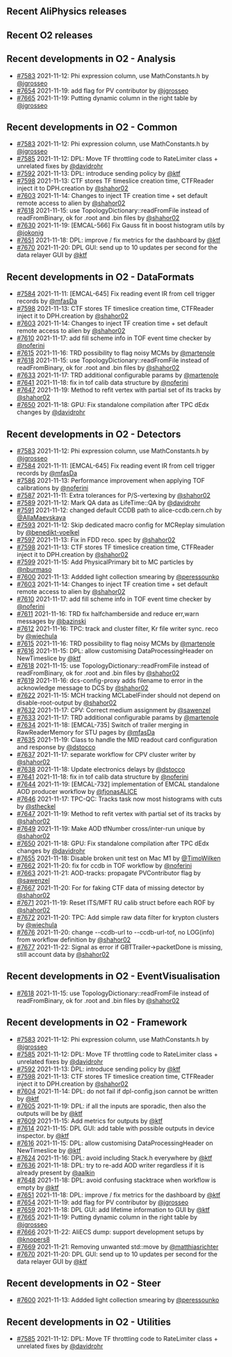 ## Recent AliPhysics releases
## Recent O2 releases
## Recent developments in O2 - Analysis
- [\#7583](https://github.com/AliceO2Group/AliceO2/pull/7583) 2021-11-12: Phi expression column, use MathConstants.h by [@jgrosseo](https://github.com/jgrosseo)
- [\#7654](https://github.com/AliceO2Group/AliceO2/pull/7654) 2021-11-19: add flag for PV contributor by [@jgrosseo](https://github.com/jgrosseo)
- [\#7665](https://github.com/AliceO2Group/AliceO2/pull/7665) 2021-11-19: Putting dynamic column in the right table by [@jgrosseo](https://github.com/jgrosseo)
## Recent developments in O2 - Common
- [\#7583](https://github.com/AliceO2Group/AliceO2/pull/7583) 2021-11-12: Phi expression column, use MathConstants.h by [@jgrosseo](https://github.com/jgrosseo)
- [\#7585](https://github.com/AliceO2Group/AliceO2/pull/7585) 2021-11-12: DPL: Move TF throttling code to RateLimiter class + unrelated fixes by [@davidrohr](https://github.com/davidrohr)
- [\#7592](https://github.com/AliceO2Group/AliceO2/pull/7592) 2021-11-13: DPL: introduce sending policy by [@ktf](https://github.com/ktf)
- [\#7598](https://github.com/AliceO2Group/AliceO2/pull/7598) 2021-11-13: CTF stores TF timeslice creation time, CTFReader inject it to DPH.creation  by [@shahor02](https://github.com/shahor02)
- [\#7603](https://github.com/AliceO2Group/AliceO2/pull/7603) 2021-11-14: Changes to inject TF creation time + set default remote access to alien by [@shahor02](https://github.com/shahor02)
- [\#7618](https://github.com/AliceO2Group/AliceO2/pull/7618) 2021-11-15: use TopologyDictionary::readFromFile instead of readFromBinary, ok for .root and .bin files by [@shahor02](https://github.com/shahor02)
- [\#7630](https://github.com/AliceO2Group/AliceO2/pull/7630) 2021-11-19: [EMCAL-566] Fix Gauss fit in boost histogram utils by [@jokonig](https://github.com/jokonig)
- [\#7651](https://github.com/AliceO2Group/AliceO2/pull/7651) 2021-11-18: DPL: improve / fix metrics for the dashboard  by [@ktf](https://github.com/ktf)
- [\#7670](https://github.com/AliceO2Group/AliceO2/pull/7670) 2021-11-20: DPL GUI: send up to 10 updates per second for the data relayer GUI by [@ktf](https://github.com/ktf)
## Recent developments in O2 - DataFormats
- [\#7584](https://github.com/AliceO2Group/AliceO2/pull/7584) 2021-11-11: [EMCAL-645] Fix reading event IR from cell trigger records by [@mfasDa](https://github.com/mfasDa)
- [\#7598](https://github.com/AliceO2Group/AliceO2/pull/7598) 2021-11-13: CTF stores TF timeslice creation time, CTFReader inject it to DPH.creation  by [@shahor02](https://github.com/shahor02)
- [\#7603](https://github.com/AliceO2Group/AliceO2/pull/7603) 2021-11-14: Changes to inject TF creation time + set default remote access to alien by [@shahor02](https://github.com/shahor02)
- [\#7610](https://github.com/AliceO2Group/AliceO2/pull/7610) 2021-11-17: add fill scheme info in TOF event time checker by [@noferini](https://github.com/noferini)
- [\#7615](https://github.com/AliceO2Group/AliceO2/pull/7615) 2021-11-16: TRD possibility to flag noisy MCMs by [@martenole](https://github.com/martenole)
- [\#7618](https://github.com/AliceO2Group/AliceO2/pull/7618) 2021-11-15: use TopologyDictionary::readFromFile instead of readFromBinary, ok for .root and .bin files by [@shahor02](https://github.com/shahor02)
- [\#7633](https://github.com/AliceO2Group/AliceO2/pull/7633) 2021-11-17: TRD additional configurable params by [@martenole](https://github.com/martenole)
- [\#7641](https://github.com/AliceO2Group/AliceO2/pull/7641) 2021-11-18: fix in tof calib data structure by [@noferini](https://github.com/noferini)
- [\#7647](https://github.com/AliceO2Group/AliceO2/pull/7647) 2021-11-19: Method to refit vertex with partial set of its tracks by [@shahor02](https://github.com/shahor02)
- [\#7650](https://github.com/AliceO2Group/AliceO2/pull/7650) 2021-11-18: GPU: Fix standalone compilation after TPC dEdx changes by [@davidrohr](https://github.com/davidrohr)
## Recent developments in O2 - Detectors
- [\#7583](https://github.com/AliceO2Group/AliceO2/pull/7583) 2021-11-12: Phi expression column, use MathConstants.h by [@jgrosseo](https://github.com/jgrosseo)
- [\#7584](https://github.com/AliceO2Group/AliceO2/pull/7584) 2021-11-11: [EMCAL-645] Fix reading event IR from cell trigger records by [@mfasDa](https://github.com/mfasDa)
- [\#7586](https://github.com/AliceO2Group/AliceO2/pull/7586) 2021-11-13: Performance improvement when applying TOF calibrations by [@noferini](https://github.com/noferini)
- [\#7587](https://github.com/AliceO2Group/AliceO2/pull/7587) 2021-11-11: Extra tolerances for P/S-vertexing by [@shahor02](https://github.com/shahor02)
- [\#7589](https://github.com/AliceO2Group/AliceO2/pull/7589) 2021-11-12: Mark QA data as LifeTime::QA by [@davidrohr](https://github.com/davidrohr)
- [\#7591](https://github.com/AliceO2Group/AliceO2/pull/7591) 2021-11-12: changed default CCDB path to alice-ccdb.cern.ch by [@AllaMaevskaya](https://github.com/AllaMaevskaya)
- [\#7593](https://github.com/AliceO2Group/AliceO2/pull/7593) 2021-11-12: Skip dedicated macro config for MCReplay simulation by [@benedikt-voelkel](https://github.com/benedikt-voelkel)
- [\#7597](https://github.com/AliceO2Group/AliceO2/pull/7597) 2021-11-13: Fix in FDD reco. spec by [@shahor02](https://github.com/shahor02)
- [\#7598](https://github.com/AliceO2Group/AliceO2/pull/7598) 2021-11-13: CTF stores TF timeslice creation time, CTFReader inject it to DPH.creation  by [@shahor02](https://github.com/shahor02)
- [\#7599](https://github.com/AliceO2Group/AliceO2/pull/7599) 2021-11-15: Add PhysicalPrimary bit to MC particles by [@nburmaso](https://github.com/nburmaso)
- [\#7600](https://github.com/AliceO2Group/AliceO2/pull/7600) 2021-11-13: Addded light collection smearing by [@peressounko](https://github.com/peressounko)
- [\#7603](https://github.com/AliceO2Group/AliceO2/pull/7603) 2021-11-14: Changes to inject TF creation time + set default remote access to alien by [@shahor02](https://github.com/shahor02)
- [\#7610](https://github.com/AliceO2Group/AliceO2/pull/7610) 2021-11-17: add fill scheme info in TOF event time checker by [@noferini](https://github.com/noferini)
- [\#7611](https://github.com/AliceO2Group/AliceO2/pull/7611) 2021-11-16: TRD fix halfchamberside and reduce err,warn messages by [@bazinski](https://github.com/bazinski)
- [\#7612](https://github.com/AliceO2Group/AliceO2/pull/7612) 2021-11-16: TPC: track and cluster filter, Kr file writer sync. reco by [@wiechula](https://github.com/wiechula)
- [\#7615](https://github.com/AliceO2Group/AliceO2/pull/7615) 2021-11-16: TRD possibility to flag noisy MCMs by [@martenole](https://github.com/martenole)
- [\#7616](https://github.com/AliceO2Group/AliceO2/pull/7616) 2021-11-15: DPL: allow customising DataProcessingHeader on NewTimeslice by [@ktf](https://github.com/ktf)
- [\#7618](https://github.com/AliceO2Group/AliceO2/pull/7618) 2021-11-15: use TopologyDictionary::readFromFile instead of readFromBinary, ok for .root and .bin files by [@shahor02](https://github.com/shahor02)
- [\#7619](https://github.com/AliceO2Group/AliceO2/pull/7619) 2021-11-16: dcs-config-proxy adds filename to error in the acknowledge message to DCS by [@shahor02](https://github.com/shahor02)
- [\#7622](https://github.com/AliceO2Group/AliceO2/pull/7622) 2021-11-15: MCH tracking MCLabelFinder should not depend on disable-root-output by [@shahor02](https://github.com/shahor02)
- [\#7632](https://github.com/AliceO2Group/AliceO2/pull/7632) 2021-11-17: CPV: Correct medium assignment by [@sawenzel](https://github.com/sawenzel)
- [\#7633](https://github.com/AliceO2Group/AliceO2/pull/7633) 2021-11-17: TRD additional configurable params by [@martenole](https://github.com/martenole)
- [\#7634](https://github.com/AliceO2Group/AliceO2/pull/7634) 2021-11-18: [EMCAL-735] Switch of trailer merging in RawReaderMemory for STU pages by [@mfasDa](https://github.com/mfasDa)
- [\#7635](https://github.com/AliceO2Group/AliceO2/pull/7635) 2021-11-19: Class to handle the MID readout card configuration and response by [@dstocco](https://github.com/dstocco)
- [\#7637](https://github.com/AliceO2Group/AliceO2/pull/7637) 2021-11-17: separate workflow for CPV cluster writer by [@shahor02](https://github.com/shahor02)
- [\#7638](https://github.com/AliceO2Group/AliceO2/pull/7638) 2021-11-18: Update electronics delays by [@dstocco](https://github.com/dstocco)
- [\#7641](https://github.com/AliceO2Group/AliceO2/pull/7641) 2021-11-18: fix in tof calib data structure by [@noferini](https://github.com/noferini)
- [\#7644](https://github.com/AliceO2Group/AliceO2/pull/7644) 2021-11-19: [EMCAL-732] implementation of EMCAL standalone AOD producer workflow by [@fjonasALICE](https://github.com/fjonasALICE)
- [\#7646](https://github.com/AliceO2Group/AliceO2/pull/7646) 2021-11-17: TPC-QC: Tracks task now most histograms with cuts by [@stheckel](https://github.com/stheckel)
- [\#7647](https://github.com/AliceO2Group/AliceO2/pull/7647) 2021-11-19: Method to refit vertex with partial set of its tracks by [@shahor02](https://github.com/shahor02)
- [\#7649](https://github.com/AliceO2Group/AliceO2/pull/7649) 2021-11-19: Make AOD tfNumber cross/inter-run unique by [@shahor02](https://github.com/shahor02)
- [\#7650](https://github.com/AliceO2Group/AliceO2/pull/7650) 2021-11-18: GPU: Fix standalone compilation after TPC dEdx changes by [@davidrohr](https://github.com/davidrohr)
- [\#7655](https://github.com/AliceO2Group/AliceO2/pull/7655) 2021-11-18: Disable broken unit test on Mac M1 by [@TimoWilken](https://github.com/TimoWilken)
- [\#7662](https://github.com/AliceO2Group/AliceO2/pull/7662) 2021-11-20: fix for ccdb in TOF workflow by [@noferini](https://github.com/noferini)
- [\#7663](https://github.com/AliceO2Group/AliceO2/pull/7663) 2021-11-21: AOD-tracks: propagate PVContributor flag by [@sawenzel](https://github.com/sawenzel)
- [\#7667](https://github.com/AliceO2Group/AliceO2/pull/7667) 2021-11-20: For for faking CTF data of missing detector by [@shahor02](https://github.com/shahor02)
- [\#7671](https://github.com/AliceO2Group/AliceO2/pull/7671) 2021-11-19: Reset ITS/MFT RU calib struct before each ROF by [@shahor02](https://github.com/shahor02)
- [\#7672](https://github.com/AliceO2Group/AliceO2/pull/7672) 2021-11-20: TPC: Add simple raw data filter for krypton clusters by [@wiechula](https://github.com/wiechula)
- [\#7676](https://github.com/AliceO2Group/AliceO2/pull/7676) 2021-11-20: change --ccdb-url to --ccdb-url-tof, no LOG(info) from workflow definition by [@shahor02](https://github.com/shahor02)
- [\#7677](https://github.com/AliceO2Group/AliceO2/pull/7677) 2021-11-22: Signal as error if GBTTrailer->packetDone is missing, still account data by [@shahor02](https://github.com/shahor02)
## Recent developments in O2 - EventVisualisation
- [\#7618](https://github.com/AliceO2Group/AliceO2/pull/7618) 2021-11-15: use TopologyDictionary::readFromFile instead of readFromBinary, ok for .root and .bin files by [@shahor02](https://github.com/shahor02)
## Recent developments in O2 - Framework
- [\#7583](https://github.com/AliceO2Group/AliceO2/pull/7583) 2021-11-12: Phi expression column, use MathConstants.h by [@jgrosseo](https://github.com/jgrosseo)
- [\#7585](https://github.com/AliceO2Group/AliceO2/pull/7585) 2021-11-12: DPL: Move TF throttling code to RateLimiter class + unrelated fixes by [@davidrohr](https://github.com/davidrohr)
- [\#7592](https://github.com/AliceO2Group/AliceO2/pull/7592) 2021-11-13: DPL: introduce sending policy by [@ktf](https://github.com/ktf)
- [\#7598](https://github.com/AliceO2Group/AliceO2/pull/7598) 2021-11-13: CTF stores TF timeslice creation time, CTFReader inject it to DPH.creation  by [@shahor02](https://github.com/shahor02)
- [\#7604](https://github.com/AliceO2Group/AliceO2/pull/7604) 2021-11-14: DPL: do not fail if dpl-config.json cannot be written by [@ktf](https://github.com/ktf)
- [\#7605](https://github.com/AliceO2Group/AliceO2/pull/7605) 2021-11-19: DPL: if all the inputs are sporadic, then also the outputs will be by [@ktf](https://github.com/ktf)
- [\#7609](https://github.com/AliceO2Group/AliceO2/pull/7609) 2021-11-15: Add metrics for outputs by [@ktf](https://github.com/ktf)
- [\#7614](https://github.com/AliceO2Group/AliceO2/pull/7614) 2021-11-15: DPL GUI: add table with possible outputs in device inspector. by [@ktf](https://github.com/ktf)
- [\#7616](https://github.com/AliceO2Group/AliceO2/pull/7616) 2021-11-15: DPL: allow customising DataProcessingHeader on NewTimeslice by [@ktf](https://github.com/ktf)
- [\#7624](https://github.com/AliceO2Group/AliceO2/pull/7624) 2021-11-16: DPL: avoid including Stack.h everywhere by [@ktf](https://github.com/ktf)
- [\#7636](https://github.com/AliceO2Group/AliceO2/pull/7636) 2021-11-18: DPL: try to re-add AOD writer regardless if it is already present by [@aalkin](https://github.com/aalkin)
- [\#7648](https://github.com/AliceO2Group/AliceO2/pull/7648) 2021-11-18: DPL: avoid confusing stacktrace when workflow is empty by [@ktf](https://github.com/ktf)
- [\#7651](https://github.com/AliceO2Group/AliceO2/pull/7651) 2021-11-18: DPL: improve / fix metrics for the dashboard  by [@ktf](https://github.com/ktf)
- [\#7654](https://github.com/AliceO2Group/AliceO2/pull/7654) 2021-11-19: add flag for PV contributor by [@jgrosseo](https://github.com/jgrosseo)
- [\#7659](https://github.com/AliceO2Group/AliceO2/pull/7659) 2021-11-18: DPL GUI: add lifetime information to GUI by [@ktf](https://github.com/ktf)
- [\#7665](https://github.com/AliceO2Group/AliceO2/pull/7665) 2021-11-19: Putting dynamic column in the right table by [@jgrosseo](https://github.com/jgrosseo)
- [\#7666](https://github.com/AliceO2Group/AliceO2/pull/7666) 2021-11-22: AliECS dump: support development setups by [@knopers8](https://github.com/knopers8)
- [\#7669](https://github.com/AliceO2Group/AliceO2/pull/7669) 2021-11-21: Removing unwanted std::move by [@matthiasrichter](https://github.com/matthiasrichter)
- [\#7670](https://github.com/AliceO2Group/AliceO2/pull/7670) 2021-11-20: DPL GUI: send up to 10 updates per second for the data relayer GUI by [@ktf](https://github.com/ktf)
## Recent developments in O2 - Steer
- [\#7600](https://github.com/AliceO2Group/AliceO2/pull/7600) 2021-11-13: Addded light collection smearing by [@peressounko](https://github.com/peressounko)
## Recent developments in O2 - Utilities
- [\#7585](https://github.com/AliceO2Group/AliceO2/pull/7585) 2021-11-12: DPL: Move TF throttling code to RateLimiter class + unrelated fixes by [@davidrohr](https://github.com/davidrohr)
